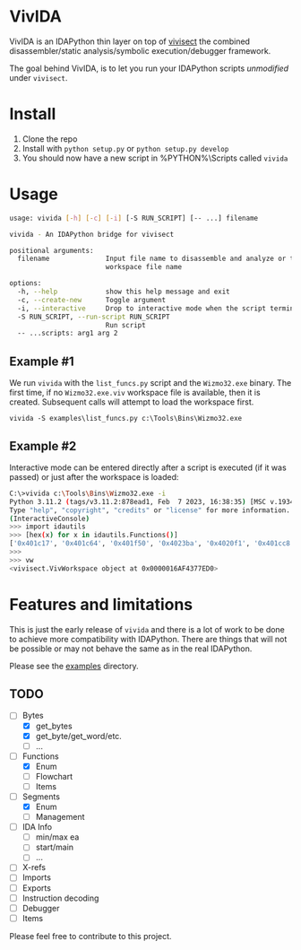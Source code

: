 ﻿# VivIDA

VivIDA is an IDAPython thin layer on top of [vivisect](https://github.com/vivisect/vivisect) the combined disassembler/static analysis/symbolic execution/debugger framework.

The goal behind VivIDA, is to let you run your IDAPython scripts _unmodified_ under `vivisect`.

# Install

1. Clone the repo
2. Install with `python setup.py` or `python setup.py develop`
3. You should now have a new script in %PYTHON%\Scripts called `vivida`

# Usage

```bash
usage: vivida [-h] [-c] [-i] [-S RUN_SCRIPT] [-- ...] filename

vivida - An IDAPython bridge for vivisect

positional arguments:
  filename              Input file name to disassemble and analyze or the VIV
                        workspace file name

options:
  -h, --help            show this help message and exit
  -c, --create-new      Toggle argument
  -i, --interactive     Drop to interactive mode when the script terminates
  -S RUN_SCRIPT, --run-script RUN_SCRIPT
                        Run script
  -- ...scripts: arg1 arg 2
```

## Example #1

We run `vivida` with the `list_funcs.py` script and the `Wizmo32.exe` binary. The first time, if no `Wizmo32.exe.viv` workspace file is available, then it is created. Subsequent calls will attempt to load the workspace first.

```
vivida -S examples\list_funcs.py c:\Tools\Bins\Wizmo32.exe
```

## Example #2

Interactive mode can be entered directly after a script is executed (if it was passed) or just after the workspace is loaded:

```bash
C:\>vivida c:\Tools\Bins\Wizmo32.exe -i
Python 3.11.2 (tags/v3.11.2:878ead1, Feb  7 2023, 16:38:35) [MSC v.1934 64 bit (AMD64)] on win32
Type "help", "copyright", "credits" or "license" for more information.
(InteractiveConsole)
>>> import idautils
>>> [hex(x) for x in idautils.Functions()]
['0x401c17', '0x401c64', '0x401f50', '0x4023ba', '0x4020f1', '0x401cc8', '0x401a3c', '0x4022b1', '0x401a0a', '0x402342', '0x40233c', '0x401b90', '0x401d1c', '0x4019c6', '0x401afc', '0x401cec', '0x401d22', '0x402372', '0x402336', '0x402360', '0x40235a', '0x401320', '0x4015d0', '0x4018a5', '0x40160e', '0x401000', '0x402390', '0x40238a', '0x401ff5', '0x402312', '0x402028', '0x401600', '0x401609', '0x4022ee', '0x401130', '0x401090', '0x401330', '0x401e47', '0x402366', '0x401bad', '0x402348', '0x401eec', '0x401d28', '0x401866', '0x4023c0', '0x402300', '0x401fab', '0x401f20', '0x401caf', '0x4022f4', '0x4022fa', '0x4023b4', '0x401e96', '0x401e8a', '0x40237e', '0x4016d2', '0x401ced', '0x401cf3', '0x4016ca', '0x40230c', '0x4018a0', '0x4022bd', '0x40207d', '0x4020e4', '0x4022cb', '0x402318', '0x40180b', '0x40236c', '0x40234e', '0x40181f', '0x401b61', '0x401b74', '0x40206c', '0x402306', '0x402040', '0x401fda', '0x40200d', '0x40239c', '0x401a75', '0x4023a8', '0x4023a2', '0x401bd5', '0x401c02', '0x401c9e', '0x4018e6']
>>>
>>> vw                              
<vivisect.VivWorkspace object at 0x0000016AF4377ED0>

```

# Features and limitations

This is just the early release of `vivida` and there is a lot of work to be done to achieve more compatibility with IDAPython.
There are things that will not be possible or may not behave the same as in the real IDAPython.

Please see the [examples](./examples) directory.

## TODO

- [ ] Bytes
  - [x] get_bytes
  - [x] get_byte/get_word/etc.
  - [ ] ...
- [ ] Functions
  - [x] Enum
  - [ ] Flowchart
  - [ ] Items
- [ ] Segments
  - [x] Enum
  - [ ] Management
- [ ] IDA Info
  - [ ] min/max ea
  - [ ] start/main
  - [ ] ...
- [ ] X-refs
- [ ] Imports
- [ ] Exports
- [ ] Instruction decoding
- [ ] Debugger
- [ ] Items

Please feel free to contribute to this project.